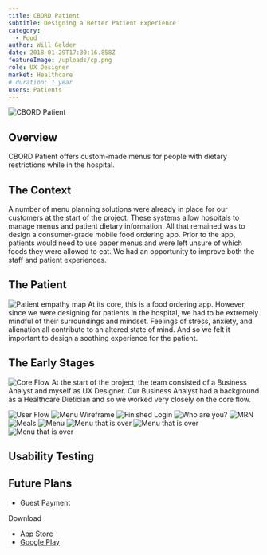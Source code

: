 ```yaml
---
title: CBORD Patient
subtitle: Designing a Better Patient Experience
category:
  - Food
author: Will Gelder
date: 2018-01-29T17:30:16.858Z
featureImage: /uploads/cp.png
role: UX Designer
market: Healthcare
# duration: 1 year
users: Patients
---
```

![CBORD Patient](/uploads/cp.png)
## Overview
CBORD Patient offers custom-made menus for people with dietary restrictions while in the hospital.    

## The Context
A number of menu planning solutions were already in place for our customers at the start of the project. These systems allow hospitals to manage menus and patient dietary information. All that remained was to design a consumer-grade mobile food ordering app. Prior to the app, patients would need to use paper menus and were left unsure of which foods they were allowed to eat. We had an opportunity to improve both the staff and patient experiences.

## The Patient
![Patient empathy map](/uploads/tca-user-empathy-map.jpg)
At its core, this is a food ordering app. However, since we were designing for patients in the hospital, we had to be extremely mindful of their surroundings and mindset. Feelings of stress, anxiety, and alienation all contribute to an altered state of mind. And so we felt it important to design a soothing experience for the patient.   

## The Early Stages
![Core Flow](/uploads/tca-core-flow.jpg)
At the start of the project, the team consisted of a Business Analyst and myself as UX Designer. Our Business Analyst had a background as a Healthcare Dietician and so we worked very closely on the core flow. 



![User Flow](/uploads/tca-nav-system-v2.jpg)
![Menu Wireframe](/uploads/tca-wireframe-1.jpg)
![Finished Login](/uploads/tca-finished-login.png)
![Who are you?](/uploads/tca-finished-who.png)
![MRN](/uploads/tca-finished-mrn.png)
![Meals](/uploads/tca-finished-meals.png)
![Menu](/uploads/tca-finished-menu-default.png)
![Menu that is over](/uploads/tca-finished-menu-over.png)
![Menu that is over](/uploads/tca-finished-switch-user.png)
![Menu that is over](/uploads/tca-finished-order-summary.png)


## Usability Testing

## Future Plans
- Guest Payment

Download
- [App Store](https://apps.apple.com/us/app/cbord-patient/id1319336992)
- [Google Play](https://play.google.com/store/apps/details?id=com.cbord.patient&hl=en_US)
